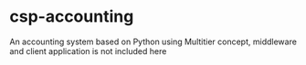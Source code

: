 # csp-accounting
An accounting system based on Python using Multitier concept, middleware and client application is not included here

